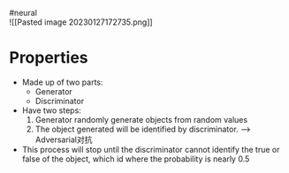 #neural  
![[Pasted image 20230127172735.png]]

# Properties
- Made up of two parts:
	- Generator
	- Discriminator
- Have two steps:
	1. Generator randomly generate objects from random values
	2. The object generated will be identified by discriminator. --> Adversarial对抗
- This process will stop until the discriminator cannot identify the true or false of the object, which id where the probability is nearly 0.5

